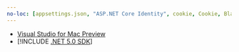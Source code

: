 ```yaml
---
no-loc: [appsettings.json, "ASP.NET Core Identity", cookie, Cookie, Blazor, "Blazor Server", "Blazor WebAssembly", "Identity", "Let's Encrypt", Razor, SignalR]
---
```

* [Visual Studio for Mac Preview](https://visualstudio.microsoft.com/vs/mac/)
* [!INCLUDE [.NET 5.0 SDK](~/includes/5.0-SDK.md)]
